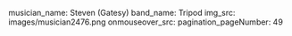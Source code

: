 musician_name: Steven (Gatesy)
band_name: Tripod
img_src: images/musician2476.png
onmouseover_src: 
pagination_pageNumber: 49